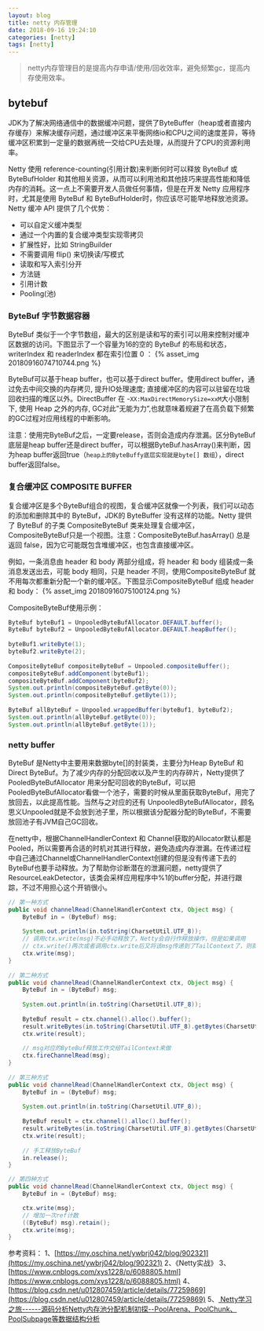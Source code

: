 ```yaml
---
layout: blog
title: netty 内存管理
date: 2018-09-16 19:24:10
categories: [netty]
tags: [netty]
---
```


> netty内存管理目的是提高内存申请/使用/回收效率，避免频繁gc，提高内存使用效率。

<!--more-->

## bytebuf

JDK为了解决网络通信中的数据缓冲问题，提供了ByteBuffer（heap或者直接内存缓存）来解决缓存问题，通过缓冲区来平衡网络io和CPU之间的速度差异，等待缓冲区积累到一定量的数据再统一交给CPU去处理，从而提升了CPU的资源利用率。

Netty 使用 reference-counting(引用计数)来判断何时可以释放 ByteBuf 或 ByteBufHolder 和其他相关资源，从而可以利用池和其他技巧来提高性能和降低内存的消耗。这一点上不需要开发人员做任何事情，但是在开发 Netty 应用程序时，尤其是使用 ByteBuf 和 ByteBufHolder时，你应该尽可能早地释放池资源。 Netty 缓冲 API 提供了几个优势：
* 可以自定义缓冲类型
* 通过一个内置的复合缓冲类型实现零拷贝
* 扩展性好，比如 StringBuilder
* 不需要调用 flip() 来切换读/写模式
* 读取和写入索引分开
* 方法链
* 引用计数
* Pooling(池)

### ByteBuf 字节数据容器

ByteBuf 类似于一个字节数组，最大的区别是读和写的索引可以用来控制对缓冲区数据的访问。下图显示了一个容量为16的空的 ByteBuf 的布局和状态，writerIndex 和 readerIndex 都在索引位置 0 ：
{% asset_img 20180916074710744.png %}

ByteBuf可以基于heap buffer，也可以基于direct buffer。使用direct buffer，通过免去中间交换的内存拷贝, 提升IO处理速度; 直接缓冲区的内容可以驻留在垃圾回收扫描的堆区以外。DirectBuffer 在 -`XX:MaxDirectMemorySize=xxM`大小限制下, 使用 Heap 之外的内存, GC对此”无能为力”,也就意味着规避了在高负载下频繁的GC过程对应用线程的中断影响。

注意：使用完ByteBuf之后，一定要release，否则会造成内存泄漏。区分ByteBuf底层是heap buffer还是direct buffer，可以根据ByteBuf.hasArray()来判断，因为heap buffer返回true（`heap上的ByteBuffy底层实现就是byte[] 数组`），direct buffer返回false。

### 复合缓冲区 COMPOSITE BUFFER

复合缓冲区是多个ByteBuf组合的视图，复合缓冲区就像一个列表，我们可以动态的添加和删除其中的 ByteBuf，JDK的 ByteBuffer 没有这样的功能。Netty 提供了 ByteBuf 的子类 CompositeByteBuf 类来处理复合缓冲区，CompositeByteBuf只是一个视图。注意：CompositeByteBuf.hasArray() 总是返回 false，因为它可能既包含堆缓冲区，也包含直接缓冲区。

例如，一条消息由 header 和 body 两部分组成，将 header 和 body 组装成一条消息发送出去，可能 body 相同，只是 header 不同，使用CompositeByteBuf 就不用每次都重新分配一个新的缓冲区。下图显示CompositeByteBuf 组成 header 和 body：
{% asset_img 20180916075100124.png %}

CompositeByteBuf使用示例：
```java
ByteBuf byteBuf1 = UnpooledByteBufAllocator.DEFAULT.buffer();
ByteBuf byteBuf2 = UnpooledByteBufAllocator.DEFAULT.heapBuffer();
 
byteBuf1.writeByte(1);
byteBuf2.writeByte(2);
 
CompositeByteBuf compositeByteBuf = Unpooled.compositeBuffer();
compositeByteBuf.addComponent(byteBuf1);
compositeByteBuf.addComponent(byteBuf2);
System.out.println(compositeByteBuf.getByte(0));
System.out.println(compositeByteBuf.getByte(1));
 
ByteBuf allByteBuf = Unpooled.wrappedBuffer(byteBuf1, byteBuf2);
System.out.println(allByteBuf.getByte(0));
System.out.println(allByteBuf.getByte(1));
```

### netty buffer

ByteBuf 是Netty中主要用来数据byte[]的封装类，主要分为Heap ByteBuf 和 Direct ByteBuf。为了减少内存的分配回收以及产生的内存碎片，Netty提供了PooledByteBufAllocator 用来分配可回收的ByteBuf，可以把PooledByteBufAllocator看做一个池子，需要的时候从里面获取ByteBuf，用完了放回去，以此提高性能。当然与之对应的还有 UnpooledByteBufAllocator，顾名思义Unpooled就是不会放到池子里，所以根据该分配器分配的ByteBuf，不需要放回池子有JVM自己GC回收。

在netty中，根据ChannelHandlerContext 和 Channel获取的Allocator默认都是Pooled，所以需要再合适的时机对其进行释放，避免造成内存泄漏。在传递过程中自己通过Channel或ChannelHandlerContext创建的但是没有传递下去的ByteBuf也要手动释放。为了帮助你诊断潜在的泄漏问题，netty提供了ResourceLeakDetector，该类会采样应用程序中%1的buffer分配，并进行跟踪，不过不用担心这个开销很小。
```java
// 第一种方式
public void channelRead(ChannelHandlerContext ctx, Object msg) {
    ByteBuf in = (ByteBuf) msg;
 
    System.out.println(in.toString(CharsetUtil.UTF_8));
    // 调用ctx.write(msg)不必手动释放了，Netty会自行作释放操作，但是如果调用
    // ctx.write()两次或者调用ctx.write后又将该msg传递到了TailContext了，则就会报异常
    ctx.write(msg);
}
 
// 第二种方式
public void channelRead(ChannelHandlerContext ctx, Object msg) {
    ByteBuf in = (ByteBuf) msg;
 
    System.out.println(in.toString(CharsetUtil.UTF_8));
 
    ByteBuf result = ctx.channel().alloc().buffer();
    result.writeBytes(in.toString(CharsetUtil.UTF_8).getBytes(CharsetUtil.UTF_8));
    ctx.write(result);
 
    // msg对应的ByteBuf释放工作交给TailContext来做
    ctx.fireChannelRead(msg);
}
 
// 第三种方式
public void channelRead(ChannelHandlerContext ctx, Object msg) {
    ByteBuf in = (ByteBuf) msg;
 
    System.out.println(in.toString(CharsetUtil.UTF_8));
 
    ByteBuf result = ctx.channel().alloc().buffer();
    result.writeBytes(in.toString(CharsetUtil.UTF_8).getBytes(CharsetUtil.UTF_8));
    ctx.write(result);
 
    // 手工释放ByteBuf
    in.release();
}

// 第四种方式
public void channelRead(ChannelHandlerContext ctx, Object msg) {
    ByteBuf in = (ByteBuf) msg;

    ctx.write(msg);
    // 增加一次ref计数
    ((ByteBuf) msg).retain();
    ctx.write(msg);
}
```

参考资料：
1、[https://my.oschina.net/ywbrj042/blog/902321](https://my.oschina.net/ywbrj042/blog/902321)
2、《Netty实战》
3、[https://www.cnblogs.com/xys1228/p/6088805.html](https://www.cnblogs.com/xys1228/p/6088805.html)
4、[https://blog.csdn.net/u012807459/article/details/77259869](https://blog.csdn.net/u012807459/article/details/77259869)
5、[
Netty学习之旅------源码分析Netty内存池分配机制初探--PoolArena、PoolChunk、PoolSubpage等数据结构分析](https://blog.csdn.net/prestigeding/article/details/54598967)

